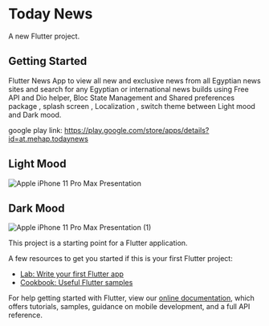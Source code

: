 # Today News

A new Flutter project.

## Getting Started
Flutter News App to view all new and exclusive news from all Egyptian news sites and search for any Egyptian or international news builds using Free API and Dio helper, Bloc State Management and Shared preferences package , splash screen , Localization , switch theme between Light mood and Dark mood.

google play link: https://play.google.com/store/apps/details?id=at.mehap.todaynews

## Light Mood

![Apple iPhone 11 Pro Max Presentation](https://user-images.githubusercontent.com/92197988/162640579-3744a3de-9420-44be-b40d-56af1bc66b0d.png)

## Dark Mood

![Apple iPhone 11 Pro Max Presentation (1)](https://user-images.githubusercontent.com/92197988/162640734-9ed787d6-67b1-4ebd-8c5c-5436c357b514.png)

This project is a starting point for a Flutter application.

A few resources to get you started if this is your first Flutter project:

- [Lab: Write your first Flutter app](https://flutter.dev/docs/get-started/codelab)
- [Cookbook: Useful Flutter samples](https://flutter.dev/docs/cookbook)

For help getting started with Flutter, view our
[online documentation](https://flutter.dev/docs), which offers tutorials,
samples, guidance on mobile development, and a full API reference.

